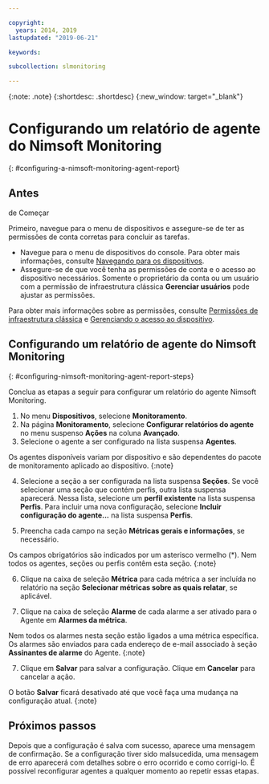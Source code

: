 ```yaml
---

copyright:
  years: 2014, 2019
lastupdated: "2019-06-21"

keywords:

subcollection: slmonitoring

---
```


{:note: .note}
{:shortdesc: .shortdesc}
{:new_window: target="_blank"}

# Configurando um relatório de agente do Nimsoft Monitoring
{: #configuring-a-nimsoft-monitoring-agent-report}

## Antes
de Começar

Primeiro, navegue para o menu de dispositivos e assegure-se de ter as permissões de conta corretas para concluir as tarefas.

* Navegue para o menu de dispositivos do console. Para obter mais informações, consulte [Navegando para os dispositivos](/docs/infrastructure/SLmonitoring?topic=virtual-servers-navigating-devices).
* Assegure-se de que você tenha as permissões de conta e o acesso ao dispositivo necessários. Somente o proprietário da conta ou um usuário com a permissão de infraestrutura clássica **Gerenciar usuários** pode ajustar as permissões.

Para obter mais informações sobre as permissões, consulte [Permissões de infraestrutura clássica](/docs/iam?topic=iam-infrapermission#infrapermission) e [Gerenciando o acesso ao dispositivo](/docs/vsi?topic=virtual-servers-managing-device-access).

## Configurando um relatório de agente do Nimsoft Monitoring
{: #configuring-nimsoft-monitoring-agent-report-steps}

Conclua as etapas a seguir para configurar um relatório do agente Nimsoft Monitoring.

1. No menu **Dispositivos**, selecione **Monitoramento**.
2. Na página **Monitoramento**, selecione **Configurar relatórios
do agente** no menu suspenso **Ações** na coluna **Avançado**.
3. Selecione o agente a ser configurado na lista suspensa **Agentes**.
  
  Os agentes disponíveis variam por dispositivo e são dependentes do pacote de monitoramento
aplicado ao dispositivo.
  {:note}

4. Selecione a seção a ser configurada na lista suspensa **Seções**. Se você selecionar uma seção que contém perfis, outra lista suspensa aparecerá. Nessa lista, selecione um **perfil existente** na lista suspensa **Perfis**. Para incluir uma nova configuração, selecione **Incluir configuração do agente...** na lista suspensa **Perfis**.

5. Preencha cada campo na seção **Métricas gerais e informações**, se necessário.
  
  Os campos
obrigatórios são indicados por um asterisco vermelho (*). Nem todos os agentes, seções ou perfis contêm esta seção.
  {:note}

6. Clique na caixa de seleção **Métrica** para cada métrica a ser incluída no relatório na seção **Selecionar métricas sobre as quais relatar**, se aplicável.

7. Clique na caixa de seleção **Alarme** de cada alarme a ser ativado para o Agente em **Alarmes da métrica**.

  Nem todos os alarmes nesta seção estão ligados a uma métrica específica. Os alarmes são enviados para cada endereço de e-mail associado à seção **Assinantes de alarme** do Agente.
  {:note}

7. Clique em **Salvar** para salvar a configuração. Clique em **Cancelar** para cancelar a ação.
  
  O botão **Salvar** ficará desativado até que você faça uma mudança na
configuração atual.
  {:note}

## Próximos passos

Depois que a configuração é salva com sucesso, aparece uma mensagem de confirmação. Se a configuração tiver sido malsucedida, uma mensagem de erro aparecerá com detalhes sobre o erro ocorrido e como corrigi-lo. É possível reconfigurar agentes a qualquer momento ao repetir essas etapas.

